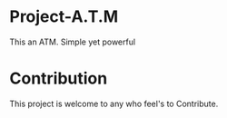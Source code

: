 # Project-A.T.M
This an ATM. Simple yet powerful

# Contribution
This project is welcome to any who feel's to Contribute.



